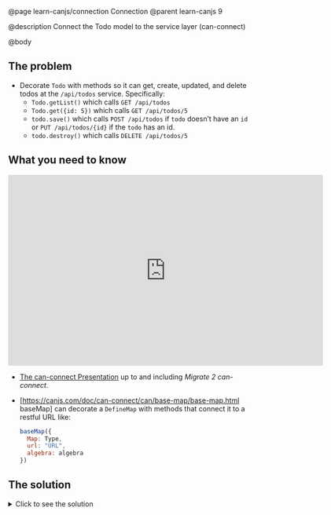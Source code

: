 @page learn-canjs/connection Connection
@parent learn-canjs 9

@description Connect the Todo model to the service layer (can-connect)

@body


## The problem

- Decorate `Todo` with methods so it can get, create, updated, and delete todos at the `/api/todos` service.  Specifically:
  - `Todo.getList()` which calls `GET /api/todos`
  - `Todo.get({id: 5})` which calls `GET /api/todos/5`
  - `todo.save()` which calls `POST /api/todos` if `todo` doesn’t have an `id` or `PUT /api/todos/{id}` if the `todo` has an id.
  - `todo.destroy()` which calls `DELETE /api/todos/5`

## What you need to know

<iframe src="https://docs.google.com/presentation/d/e/2PACX-1vRrAKhe4VezwxYfJ1FJYPNPLNcrE8iu6xQPlxv3tzQbjIHaBmsUUmz-N3f2PFEmSjI4Z0lHPQWa5p3J/embed?start=false&loop=false&delayms=3000#slide=34" frameborder="0" width="640" height="389" allowfullscreen="true" mozallowfullscreen="true" webkitallowfullscreen="true"></iframe>

- [The can-connect Presentation](https://docs.google.com/presentation/d/1ZuxUR9HXKyGqqG9HUQBqwqSJRFG5PJsRMdzZ1-TGAos/edit?usp=sharing#slide=34) up to and including _Migrate 2 can-connect_.
- [https://canjs.com/doc/can-connect/can/base-map/base-map.html baseMap] can decorate a `DefineMap` with methods that connect it to a restful URL like:

  ```js
  baseMap({
    Map: Type,
    url: "URL",
    algebra: algebra
  })
  ```

## The solution

<details>
<summary>Click to see the solution</summary>

Update _models/todo.js_ to the following:

@sourceref ./todo.js
@highlight 2,33-37,only

</details>